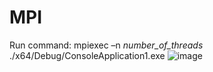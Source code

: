 # MPI
Run command: mpiexec –n *number_of_threads* ./x64/Debug/ConsoleApplication1.exe
![image](https://user-images.githubusercontent.com/89924895/211625128-9c905c77-8e17-452e-8f27-acc5ee408b6f.png)
